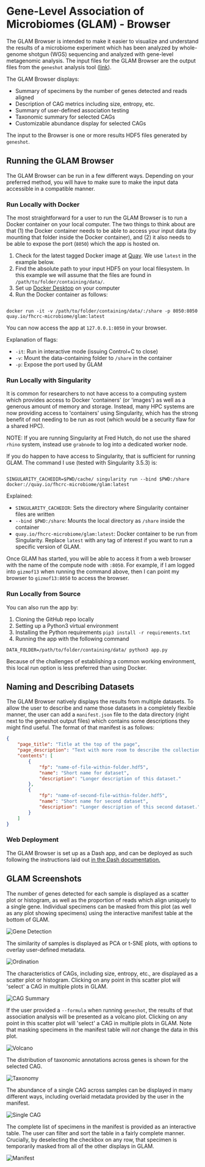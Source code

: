 # Gene-Level Association of Microbiomes (GLAM) - Browser

The GLAM Browser is intended to make it easier to visualize and understand the
results of a microbiome experiment which has been analyzed by whole-genome
shotgun (WGS) sequencing and analyzed with gene-level metagenomic analysis. The
input files for the GLAM Browser are the output files from the `geneshot` analysis
tool ([link](https://github.org/golob-minot/geneshot)).

The GLAM Browser displays:

  * Summary of specimens by the number of genes detected and reads aligned
  * Description of CAG metrics including size, entropy, etc.
  * Summary of user-defined association testing
  * Taxonomic summary for selected CAGs
  * Customizable abundance display for selected CAGs

The input to the Browser is one or more results HDF5 files generated by `geneshot`.

## Running the GLAM Browser

The GLAM Browser can be run in a few different ways. Depending on your preferred method, you will have to make sure to make the input data accessible in a compatible manner.

### Run Locally with Docker

The most straightforward for a user to run the GLAM Browser is to run a Docker container on your local computer. The two things to think about are that (1) the Docker container needs to be able to access your input data (by mounting that  folder inside the Docker container), and (2) it also needs to be able to expose the port (`8050`) which the app is hosted on.

1. Check for the latest tagged Docker image at [Quay](https://quay.io/repository/fhcrc-microbiome/glam?tab=tags). We use `latest` in the example below.
2. Find the absolute path to your input HDF5 on your local filesystem. In this example we will assume that the files are found in `/path/to/folder/containing/data/`.
3. Set up [Docker Desktop](https://www.docker.com/products/docker-desktop) on your computer
4. Run the Docker container as follows:

```#!/bin/bash

docker run -it -v /path/to/folder/containing/data/:/share -p 8050:8050 quay.io/fhcrc-microbiome/glam:latest
```

You can now access the app at `127.0.0.1:8050` in your browser.

Explanation of flags:

* `-it`: Run in interactive mode (issuing Control+C to close)
* `-v`: Mount the data-containing folder to `/share` in the container
* `-p`: Expose the port used by GLAM

### Run Locally with Singularity

It is common for researchers to not have access to a computing system which provides access to Docker 'containers' (or 'images') as well as a generous amount of memory and storage. Instead, many HPC systems are now providing access to 'containers' using Singularity, which has the strong benefit of not needing to be run as root (which would be a security flaw for a shared HPC).

NOTE: If you are running Singularity at Fred Hutch, do not use the shared `rhino` system, instead use `grabnode` to log into a dedicated worker node.

If you do happen to have access to Singularity, that is sufficient for running GLAM. The command I use (tested with Singularity 3.5.3) is:

```#!/bin/bash

SINGULARITY_CACHEDIR=$PWD/cache/ singularity run --bind $PWD:/share docker://quay.io/fhcrc-microbiome/glam:latest

```

Explained:

* `SINGULARITY_CACHEDIR`: Sets the directory where Singularity container files are written
* `--bind $PWD:/share`: Mounts the local directory as `/share` inside the container
* `quay.io/fhcrc-microbiome/glam:latest`: Docker container to be run from Singularity. Replace `latest` with any tag of interest if you want to run a specific version of GLAM.

Once GLAM has started, you will be able to access it from a web browser with the name of the compute node with `:8050`. For example, if I am logged into `gizmof13` when running the command above, then I can point my browser to `gizmof13:8050` to access the browser.

### Run Locally from Source

You can also run the app by:

1. Cloning the GitHub repo locally
2. Setting up a Python3 virtual environment
3. Installing the Python requirements `pip3 install -r requirements.txt`
4. Running the app with the following command

```#!/bin/bash
DATA_FOLDER=/path/to/folder/containing/data/ python3 app.py
```

Because of the challenges of establishing a common working environment, this local run option is less preferred than using Docker.

## Naming and Describing Datasets

The GLAM Browser natively displays the results from multiple datasets. To allow the user to describe and name those datasets in a completely flexible manner, the user can add a `manifest.json` file to the data directory (right next to the geneshot output files) which contains some descriptions they might find useful. The format of that manifest is as follows:

```json
{
    "page_title": "Title at the top of the page",
    "page_description": "Text with more room to describe the collection of data which is found in this folder.",
    "contents": [
        {
            "fp": "name-of-file-within-folder.hdf5",
            "name": "Short name for dataset",
            "description": "Longer description of this dataset."
        },
        {
            "fp": "name-of-second-file-within-folder.hdf5",
            "name": "Short name for second dataset",
            "description": "Longer description of this second dataset."
        }
    ]
}
```

### Web Deployment

The GLAM Browser is set up as a Dash app, and can be deployed as such following the instructions laid out [in the Dash documentation.](https://dash.plotly.com/deployment)

## GLAM Screenshots

The number of genes detected for each sample is displayed as a scatter plot or histogram, as well as the proportion of reads which align uniquely to a single gene. Individual specimens can be masked from this plot (as well as any plot showing specimens) using the interactive manifest table at the bottom of GLAM.

![Gene Detection](https://github.com/FredHutch/glam-browser/blob/master/assets/richness_example.png?raw=true)

The similarity of samples is displayed as PCA or t-SNE plots, with options to overlay user-defined metadata.

![Ordination](https://github.com/FredHutch/glam-browser/blob/master/assets/ordination_example.png?raw=true)

The characteristics of CAGs, including size, entropy, etc., are displayed as a scatter plot or histogram. Clicking on any point in this scatter plot will 'select' a CAG in multiple plots in GLAM.

![CAG Summary](https://github.com/FredHutch/glam-browser/blob/master/assets/cag_summary_example.png?raw=true)

If the user provided a `--formula` when running `geneshot`, the results of that association analysis will be presented as a volcano plot. Clicking on any point in this scatter plot will 'select' a CAG in multiple plots in GLAM. Note that masking specimens in the manifest table will _not_ change the data in this plot.

![Volcano](https://github.com/FredHutch/glam-browser/blob/master/assets/volcano_example.png?raw=true)

The distribution of taxonomic annotations across genes is shown for the selected CAG.

![Taxonomy](https://github.com/FredHutch/glam-browser/blob/master/assets/taxonomy_example.png?raw=true)

The abundance of a single CAG across samples can be displayed in many different ways, including overlaid metadata provided by the user in the manifest.

![Single CAG](https://github.com/FredHutch/glam-browser/blob/master/assets/single_cag_example.png?raw=true)

The complete list of specimens in the manifest is provided as an interactive table. The user can filter and sort the table in a fairly complete manner. Crucially, by deselecting the checkbox on any row, that specimen is temporarily masked from all of the other displays in GLAM.

![Manifest](https://github.com/FredHutch/glam-browser/blob/master/assets/manifest_example.png?raw=true)
